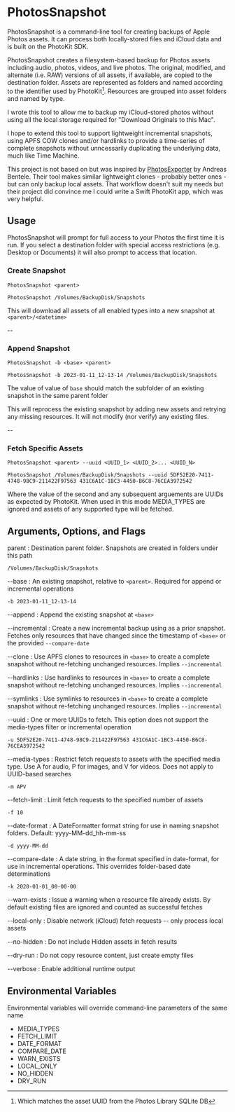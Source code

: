 # PhotosSnapshot

PhotosSnapshot is a command-line tool for creating backups of Apple Photos assets. It can process both locally-stored files and iCloud data and is built on the PhotoKit SDK.

PhotosSnapshot creates a filesystem-based backup for Photos assets including audio, photos, videos, and live photos. The original, modified, and alternate (i.e. RAW) versions of all assets, if available, are copied to the destination folder. Assets are represented as folders and named according to the identifier used by PhotoKit[^1]. Resources are grouped into asset folders and named by type.

[^1]: Which matches the asset UUID from the Photos Library SQLite DB

I wrote this tool to allow me to backup my iCloud-stored photos without using all the local storage required for "Download Originals to this Mac".

I hope to extend this tool to support lightweight incremental snapshots, using APFS COW clones and/or hardlinks to provide a time-series of complete snapshots without unncessarily duplicating the underlying data, much like Time Machine.

This project is not based on but was inspired by [PhotosExporter](https://github.com/abentele/PhotosExporter) by Andreas Bentele. Their tool makes similar lightweight clones - probably better ones - but can only backup local assets. That workflow doesn't suit my needs but their project did convince me I could write a Swift PhotoKit app, which was very helpful.

## Usage

PhotosSnapshot will prompt for full access to your Photos the first time it is run. If you select a destination folder with special access restrictions (e.g. Desktop or Documents) it will also prompt to access that location.

### Create Snapshot

`PhotosSnapshot <parent>`

`PhotosSnapshot /Volumes/BackupDisk/Snapshots`

This will download all assets of all enabled types into a new snapshot at `<parent>/<datetime>`

--

### Append Snapshot

`PhotosSnapshot -b <base> <parent>`

`PhotosSnapshot -b 2023-01-11_12-13-14 /Volumes/BackupDisk/Snapshots`

The value of value of `base` should match the subfolder of an existing snapshot in the same parent folder

This will reprocess the existing snapshot by adding new assets and retrying any missing resources. It will not modify (nor verify) any existing files.

--

### Fetch Specific Assets

`PhotosSnapshot <parent> --uuid <UUID_1> <UUID_2>... <UUID_N>`

`PhotosSnapshot /Volumes/BackupDisk/Snapshots --uuid 5DF52E20-7411-4748-98C9-211422F97563 431C6A1C-1BC3-4450-B6C8-76CEA3972542`

Where the value of the second and any subsequent arguements are UUIDs as expected by PhotoKit. When used in this mode MEDIA_TYPES are ignored and assets of any supported type will be fetched.

## Arguments, Options, and Flags

parent
: Destination parent folder. Snapshots are created in folders under this path

`/Volumes/BackupDisk/Snapshots`

--base
: An existing snapshot, relative to `<parent>`. Required for append or incremental operations

`-b 2023-01-11_12-13-14`

--append
: Append the existing snapshot at `<base>`

--incremental
: Create a new incremental backup using <base> as a prior snapshot. Fetches only resources that have changed since the timestamp of `<base>` or the provided `--compare-date`

--clone
: Use APFS clones to resources in `<base>` to create a complete snapshot without re-fetching unchanged resources. Implies `--incremental`

--hardlinks
: Use hardlinks to resources in `<base>` to create a complete snapshot without re-fetching unchanged resources. Implies `--incremental`

--symlinks
: Use symlinks to resources in `<base>` to create a complete snapshot without re-fetching unchanged resources. Implies `--incremental`

--uuid
: One or more UUIDs to fetch. This option does not support the media-types filter or incremental operation

`-u 5DF52E20-7411-4748-98C9-211422F97563 431C6A1C-1BC3-4450-B6C8-76CEA3972542`

--media-types
: Restrict fetch requests to assets with the specified media type. Use A for audio, P for images, and V for videos. Does not apply to UUID-based searches

`-m APV`

--fetch-limit
: Limit fetch requests to the specified number of assets

`-f 10`

--date-format
: A DateFormatter format string for use in naming snapshot folders. Default: yyyy-MM-dd_hh-mm-ss

`-d yyyy-MM-dd`

--compare-date
: A date string, in the format specified in date-format, for use in incremental operations. This overrides folder-based date determinations

`-k 2020-01-01_00-00-00`

--warn-exists
: Issue a warning when a resource file already exists. By default existing files are ignored and counted as successful fetches

--local-only
: Disable network (iCloud) fetch requests -- only process local assets

--no-hidden
: Do not include Hidden assets in fetch results

--dry-run
: Do not copy resource content, just create empty files

--verbose
: Enable additional runtime output


## Environmental Variables

Environmental variables will override command-line parameters of the same name

- MEDIA_TYPES
- FETCH_LIMIT
- DATE_FORMAT
- COMPARE_DATE
- WARN_EXISTS
- LOCAL_ONLY
- NO_HIDDEN
- DRY_RUN
